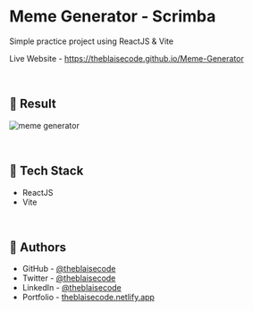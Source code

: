 # Meme Generator - Scrimba
Simple practice project using ReactJS & Vite

Live Website - https://theblaisecode.github.io/Meme-Generator

<br/>

## 🔶 Result
![meme generator](https://github.com/theblaisecode/Meme-Generator/assets/89015653/99349024-03d8-47ea-aac9-98e8426b61d7)

<br/>

## 🔶 Tech Stack

- ReactJS
- Vite

<br/>

## 🔶 Authors

- GitHub - [@theblaisecode](https://github.com/theblaisecode)
- Twitter - [@theblaisecode](https://twitter.com/theblaisecode)
- LinkedIn - [@theblaisecode](https://www.linkedin.com/in/theblaisecode)
- Portfolio - [theblaisecode.netlify.app](https://theblaisecode.netlify.app/)
